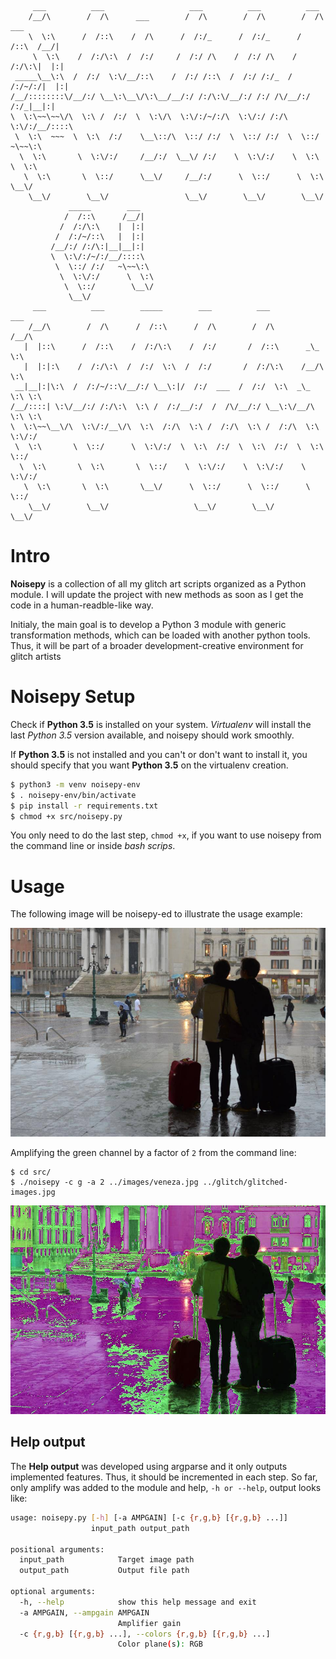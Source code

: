 
```
     ___          ___                   ___          ___          ___
    /__/\        /  /\      ___        /  /\        /  /\        /  /\    ___
    \  \:\      /  /::\    /  /\      /  /:/_      /  /:/_      /  /::\  /__/|
     \  \:\    /  /:/\:\  /  /:/     /  /:/ /\    /  /:/ /\    /  /:/\:\|  |:|
 _____\__\:\  /  /:/  \:\/__/::\    /  /:/ /::\  /  /:/ /:/_  /  /:/~/:/|  |:|
/__/::::::::\/__/:/ \__\:\__\/\:\__/__/:/ /:/\:\/__/:/ /:/ /\/__/:/ /:/_|__|:|
\  \:\~~\~~\/\  \:\ /  /:/  \  \:\/\  \:\/:/~/:/\  \:\/:/ /:/\  \:\/:/__/::::\
 \  \:\  ~~~  \  \:\  /:/    \__\::/\  \::/ /:/  \  \::/ /:/  \  \::/   ~\~~\:\
  \  \:\       \  \:\/:/     /__/:/  \__\/ /:/    \  \:\/:/    \  \:\     \  \:\
   \  \:\       \  \::/      \__\/     /__/:/      \  \::/      \  \:\     \__\/
    \__\/        \__\/                 \__\/        \__\/        \__\/
             _____        ___
            /  /::\      /__/|
           /  /:/\:\    |  |:|
          /  /:/~/::\   |  |:|
         /__/:/ /:/\:|__|__|:|
         \  \:\/:/~/:/__/::::\
          \  \::/ /:/   ~\~~\:\
           \  \:\/:/      \  \:\
            \  \::/        \__\/
             \__\/
     ___          ___        _____        ___          ___          ___
    /__/\        /  /\      /  /::\      /  /\        /  /\        /__/\
   |  |::\      /  /::\    /  /:/\:\    /  /:/       /  /::\      _\_ \:\
   |  |:|:\    /  /:/\:\  /  /:/  \:\  /  /:/       /  /:/\:\    /__/\ \:\
 __|__|:|\:\  /  /:/~/::\/__/:/ \__\:|/  /:/  ___  /  /:/  \:\  _\_ \:\ \:\
/__/::::| \:\/__/:/ /:/\:\  \:\ /  /:/__/:/  /  /\/__/:/ \__\:\/__/\ \:\ \:\
\  \:\~~\__\/\  \:\/:/__\/\  \:\  /:/\  \:\ /  /:/\  \:\ /  /:/\  \:\ \:\/:/
 \  \:\       \  \::/      \  \:\/:/  \  \:\  /:/  \  \:\  /:/  \  \:\ \::/
  \  \:\       \  \:\       \  \::/    \  \:\/:/    \  \:\/:/    \  \:\/:/
   \  \:\       \  \:\       \__\/      \  \::/      \  \::/      \  \::/
    \__\/        \__\/                   \__\/        \__\/        \__\/

```

# Intro

**Noisepy** is a collection of all my glitch art scripts organized as a Python module. I will update the
project with new methods as soon as I get the code in a human-readble-like way.

Initialy, the main goal is to develop a Python 3 module with generic
transformation methods, which can be loaded with another python
tools. Thus, it will be part of a broader development-creative environment
for glitch artists

# Noisepy Setup

Check if **Python 3.5** is installed on your system. *Virtualenv* will
install the last *Python 3.5* version available, and noisepy should
work smoothly.

If **Python 3.5** is not installed and you can't or don't want to install
it, you should specify that you want **Python 3.5** on the virtualenv
creation.


```bash
$ python3 -m venv noisepy-env
$ . noisepy-env/bin/activate
$ pip install -r requirements.txt
$ chmod +x src/noisepy.py
```

You only need to do the last step, `chmod +x`, if you want to use noisepy
from the command line or inside *bash scrips*.

# Usage

The following image will be noisepy-ed to illustrate the usage example:

![Source Image: images/veneza.jpg](/images/veneza.jpg)

Amplifying the green channel by a factor of `2` from the command line:

```
$ cd src/
$ ./noisepy -c g -a 2 ../images/veneza.jpg ../glitch/glitched-images.jpg
```

![Output Image: glitched/veneza.jpg](/glitched/glitched-veneza.jpg)

## Help output

The **Help output** was developed using argparse and it only outputs
implemented features. Thus, it should be incremented in each step.
So far, only amplify was added to the module and help, `-h or --help`,
output looks like:

```bash
usage: noisepy.py [-h] [-a AMPGAIN] [-c {r,g,b} [{r,g,b} ...]]
                  input_path output_path

positional arguments:
  input_path            Target image path
  output_path           Output file path

optional arguments:
  -h, --help            show this help message and exit
  -a AMPGAIN, --ampgain AMPGAIN
                        Amplifier gain
  -c {r,g,b} [{r,g,b} ...], --colors {r,g,b} [{r,g,b} ...]
                        Color plane(s): RGB
```
